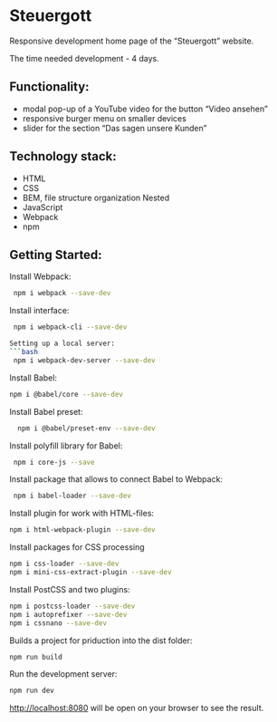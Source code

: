 # Steuergott

Responsive development home page of the “Steuergott” website.

The time needed development - 4 days.
## Functionality:
* modal pop-up of a YouTube video for the button “Video ansehen”
* responsive burger menu on smaller devices
* slider for the section “Das sagen unsere Kunden”

## Technology stack:
* HTML
* CSS
* BEM, file structure organization Nested
* JavaScript
* Webpack
* npm

## Getting Started:

Install Webpack:
```bash
 npm i webpack --save-dev
```

Install interface:
```bash
 npm i webpack-cli --save-dev

Setting up a local server:
```bash
 npm i webpack-dev-server --save-dev
```
Install Babel:
```bash
npm i @babel/core --save-dev
```
Install Babel preset:
```bash
  npm i @babel/preset-env --save-dev
```
Install polyfill library for Babel:
```bash
 npm i core-js --save
```
Install package that allows to connect Babel to Webpack:
```bash
 npm i babel-loader --save-dev
 ```
 Install plugin for work with HTML-files:
 ``` bash
npm i html-webpack-plugin --save-dev
```
Install packages for CSS processing
```bash
npm i css-loader --save-dev
npm i mini-css-extract-plugin --save-dev
```

Install PostCSS and two plugins:
```bash
npm i postcss-loader --save-dev
npm i autoprefixer --save-dev
npm i cssnano --save-dev
```

Builds a project for priduction into the dist folder:
```bash
npm run build
```

Run the development server:
```bash
npm run dev
```

[http://localhost:8080](http://localhost:8080) will be open on your browser to see the result.
